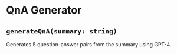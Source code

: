 # QnA Generator

## `generateQnA(summary: string)`

Generates 5 question-answer pairs from the summary using GPT-4.
